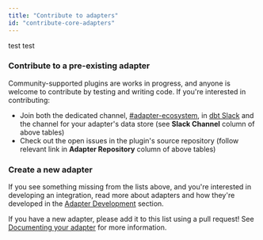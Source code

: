 ```yaml
---
title: "Contribute to adapters"
id: "contribute-core-adapters"
---
```


test test


### Contribute to a pre-existing adapter

Community-supported plugins are works in progress, and anyone is welcome to contribute by testing and writing code. If you're interested in contributing:

- Join both the dedicated channel, [#adapter-ecosystem](https://getdbt.slack.com/archives/C030A0UF5LM), in [dbt Slack](https://community.getdbt.com/) and the channel for your adapter's data store (see **Slack Channel** column of above tables)
- Check out the open issues in the plugin's source repository (follow relevant link in **Adapter Repository** column of above tables)

### Create a new adapter

If you see something missing from the lists above, and you're interested in developing an integration, read more about adapters and how they're developed in the  [Adapter Development](/guides/dbt-ecosystem/adapter-development/1-what-are-adapters) section.

If you have a new adapter, please add it to this list using a pull request! See [Documenting your adapter](5-documenting-a-new-adapter) for more information.
